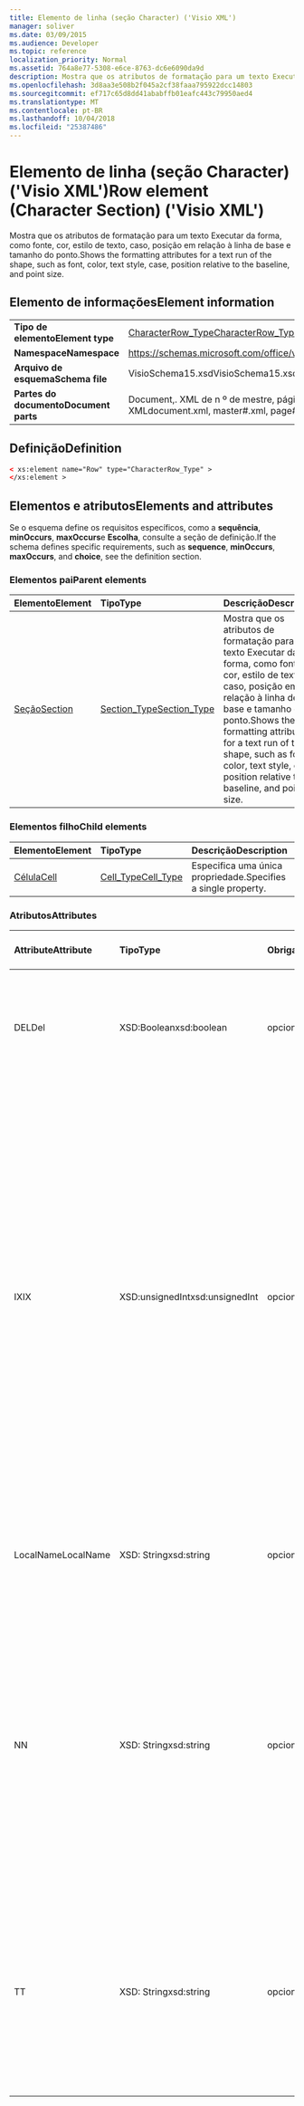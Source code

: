 ```yaml
---
title: Elemento de linha (seção Character) ('Visio XML')
manager: soliver
ms.date: 03/09/2015
ms.audience: Developer
ms.topic: reference
localization_priority: Normal
ms.assetid: 764a8e77-5308-e6ce-8763-dc6e6090da9d
description: Mostra que os atributos de formatação para um texto Executar da forma, como fonte, cor, estilo de texto, caso, posição em relação à linha de base e tamanho do ponto.
ms.openlocfilehash: 3d8aa3e508b2f045a2cf38faaa795922dcc14803
ms.sourcegitcommit: ef717c65d8dd41ababffb01eafc443c79950aed4
ms.translationtype: MT
ms.contentlocale: pt-BR
ms.lasthandoff: 10/04/2018
ms.locfileid: "25387486"
---
```

# <a name="row-element-character-section-visio-xml"></a><span data-ttu-id="02008-103">Elemento de linha (seção Character) ('Visio XML')</span><span class="sxs-lookup"><span data-stu-id="02008-103">Row element (Character Section) ('Visio XML')</span></span>

<span data-ttu-id="02008-104">Mostra que os atributos de formatação para um texto Executar da forma, como fonte, cor, estilo de texto, caso, posição em relação à linha de base e tamanho do ponto.</span><span class="sxs-lookup"><span data-stu-id="02008-104">Shows the formatting attributes for a text run of the shape, such as font, color, text style, case, position relative to the baseline, and point size.</span></span>
  
## <a name="element-information"></a><span data-ttu-id="02008-105">Elemento de informações</span><span class="sxs-lookup"><span data-stu-id="02008-105">Element information</span></span>

|||
|:-----|:-----|
|<span data-ttu-id="02008-106">**Tipo de elemento**</span><span class="sxs-lookup"><span data-stu-id="02008-106">**Element type**</span></span> <br/> |[<span data-ttu-id="02008-107">CharacterRow_Type</span><span class="sxs-lookup"><span data-stu-id="02008-107">CharacterRow_Type</span></span>](characterrow_type-complextypevisio-xml.md) <br/> |
|<span data-ttu-id="02008-108">**Namespace**</span><span class="sxs-lookup"><span data-stu-id="02008-108">**Namespace**</span></span> <br/> |https://schemas.microsoft.com/office/visio/2012/main  <br/> |
|<span data-ttu-id="02008-109">**Arquivo de esquema**</span><span class="sxs-lookup"><span data-stu-id="02008-109">**Schema file**</span></span> <br/> |<span data-ttu-id="02008-110">VisioSchema15.xsd</span><span class="sxs-lookup"><span data-stu-id="02008-110">VisioSchema15.xsd</span></span>  <br/> |
|<span data-ttu-id="02008-111">**Partes do documento**</span><span class="sxs-lookup"><span data-stu-id="02008-111">**Document parts**</span></span> <br/> |<span data-ttu-id="02008-112">Document,. XML de n º de mestre, página # XML</span><span class="sxs-lookup"><span data-stu-id="02008-112">document.xml, master#.xml, page#.xml</span></span>  <br/> |
   
## <a name="definition"></a><span data-ttu-id="02008-113">Definição</span><span class="sxs-lookup"><span data-stu-id="02008-113">Definition</span></span>

```XML
< xs:element name="Row" type="CharacterRow_Type" >
</xs:element >
```

## <a name="elements-and-attributes"></a><span data-ttu-id="02008-114">Elementos e atributos</span><span class="sxs-lookup"><span data-stu-id="02008-114">Elements and attributes</span></span>

<span data-ttu-id="02008-115">Se o esquema define os requisitos específicos, como a **sequência**, **minOccurs**, **maxOccurs**e **Escolha**, consulte a seção de definição.</span><span class="sxs-lookup"><span data-stu-id="02008-115">If the schema defines specific requirements, such as **sequence**, **minOccurs**, **maxOccurs**, and **choice**, see the definition section.</span></span> 
  
### <a name="parent-elements"></a><span data-ttu-id="02008-116">Elementos pai</span><span class="sxs-lookup"><span data-stu-id="02008-116">Parent elements</span></span>

|<span data-ttu-id="02008-117">**Elemento**</span><span class="sxs-lookup"><span data-stu-id="02008-117">**Element**</span></span>|<span data-ttu-id="02008-118">**Tipo**</span><span class="sxs-lookup"><span data-stu-id="02008-118">**Type**</span></span>|<span data-ttu-id="02008-119">**Descrição**</span><span class="sxs-lookup"><span data-stu-id="02008-119">**Description**</span></span>|
|:-----|:-----|:-----|
|[<span data-ttu-id="02008-120">Seção</span><span class="sxs-lookup"><span data-stu-id="02008-120">Section</span></span>](section-element-sheet_type-complextypevisio-xml.md) <br/> |[<span data-ttu-id="02008-121">Section_Type</span><span class="sxs-lookup"><span data-stu-id="02008-121">Section_Type</span></span>](section_type-complextypevisio-xml.md) <br/> |<span data-ttu-id="02008-122">Mostra que os atributos de formatação para um texto Executar da forma, como fonte, cor, estilo de texto, caso, posição em relação à linha de base e tamanho do ponto.</span><span class="sxs-lookup"><span data-stu-id="02008-122">Shows the formatting attributes for a text run of the shape, such as font, color, text style, case, position relative to the baseline, and point size.</span></span>  <br/> |
   
### <a name="child-elements"></a><span data-ttu-id="02008-123">Elementos filho</span><span class="sxs-lookup"><span data-stu-id="02008-123">Child elements</span></span>

|<span data-ttu-id="02008-124">**Elemento**</span><span class="sxs-lookup"><span data-stu-id="02008-124">**Element**</span></span>|<span data-ttu-id="02008-125">**Tipo**</span><span class="sxs-lookup"><span data-stu-id="02008-125">**Type**</span></span>|<span data-ttu-id="02008-126">**Descrição**</span><span class="sxs-lookup"><span data-stu-id="02008-126">**Description**</span></span>|
|:-----|:-----|:-----|
|[<span data-ttu-id="02008-127">Célula</span><span class="sxs-lookup"><span data-stu-id="02008-127">Cell</span></span>](cell-element-character-sectionvisio-xml.md) <br/> |[<span data-ttu-id="02008-128">Cell_Type</span><span class="sxs-lookup"><span data-stu-id="02008-128">Cell_Type</span></span>](cell_type-complextypevisio-xml.md) <br/> |<span data-ttu-id="02008-129">Especifica uma única propriedade.</span><span class="sxs-lookup"><span data-stu-id="02008-129">Specifies a single property.</span></span>  <br/> |
   
### <a name="attributes"></a><span data-ttu-id="02008-130">Atributos</span><span class="sxs-lookup"><span data-stu-id="02008-130">Attributes</span></span>

|<span data-ttu-id="02008-131">**Attribute**</span><span class="sxs-lookup"><span data-stu-id="02008-131">**Attribute**</span></span>|<span data-ttu-id="02008-132">**Tipo**</span><span class="sxs-lookup"><span data-stu-id="02008-132">**Type**</span></span>|<span data-ttu-id="02008-133">**Obrigatório**</span><span class="sxs-lookup"><span data-stu-id="02008-133">**Required**</span></span>|<span data-ttu-id="02008-134">**Descrição**</span><span class="sxs-lookup"><span data-stu-id="02008-134">**Description**</span></span>|<span data-ttu-id="02008-135">**Valores possíveis**</span><span class="sxs-lookup"><span data-stu-id="02008-135">**Possible values**</span></span>|
|:-----|:-----|:-----|:-----|:-----|
|<span data-ttu-id="02008-136">DEL</span><span class="sxs-lookup"><span data-stu-id="02008-136">Del</span></span>  <br/> |<span data-ttu-id="02008-137">XSD:Boolean</span><span class="sxs-lookup"><span data-stu-id="02008-137">xsd:boolean</span></span>  <br/> |<span data-ttu-id="02008-138">opcional</span><span class="sxs-lookup"><span data-stu-id="02008-138">optional</span></span>  <br/> |<span data-ttu-id="02008-139">Especifica se uma linha que seria contrário herdada de uma forma mestra foi excluída.</span><span class="sxs-lookup"><span data-stu-id="02008-139">Specifies whether a row that would otherwise be inherited from a master shape has been deleted.</span></span>  <br/> |<span data-ttu-id="02008-140">Valores do tipo xsd:boolean.</span><span class="sxs-lookup"><span data-stu-id="02008-140">Values of the xsd:boolean type.</span></span>  <br/> |
|<span data-ttu-id="02008-141">IX</span><span class="sxs-lookup"><span data-stu-id="02008-141">IX</span></span>  <br/> |<span data-ttu-id="02008-142">XSD:unsignedInt</span><span class="sxs-lookup"><span data-stu-id="02008-142">xsd:unsignedInt</span></span>  <br/> |<span data-ttu-id="02008-143">opcional</span><span class="sxs-lookup"><span data-stu-id="02008-143">optional</span></span>  <br/> |<span data-ttu-id="02008-144">Especifica o identificador baseada em um para a linha.</span><span class="sxs-lookup"><span data-stu-id="02008-144">Specifies the one-based identifier for the row.</span></span> <span data-ttu-id="02008-145">Ele deve ser unqiue e maior do que outros identificadores na mesma seção. O atributo IX é usado somente para as seções de caractere, Conexão, campo, FillGradient, geometria, camada, LineGradient, parágrafo, revisor, zero e guias.</span><span class="sxs-lookup"><span data-stu-id="02008-145">It should be unqiue and greater than other identifiers in the same section.The IX attribute is only used for the Character, Connection, Field, FillGradient, Geometry, Layer, LineGradient, Paragraph, Reviewer, Scratch, and Tabs sections.</span></span> <span data-ttu-id="02008-146">Uma linha só pode ter um dos atributos IX ou N.</span><span class="sxs-lookup"><span data-stu-id="02008-146">A row can only have one of the IX or N attributes.</span></span>  <br/> |<span data-ttu-id="02008-147">Valores do tipo xsd:unsignedInt.</span><span class="sxs-lookup"><span data-stu-id="02008-147">Values of the xsd:unsignedInt type.</span></span>  <br/> |
|<span data-ttu-id="02008-148">LocalName</span><span class="sxs-lookup"><span data-stu-id="02008-148">LocalName</span></span>  <br/> |<span data-ttu-id="02008-149">XSD: String</span><span class="sxs-lookup"><span data-stu-id="02008-149">xsd:string</span></span>  <br/> |<span data-ttu-id="02008-150">opcional</span><span class="sxs-lookup"><span data-stu-id="02008-150">optional</span></span>  <br/> |<span data-ttu-id="02008-151">Especifica o nome exclusivo do dependentes de idioma da linha.</span><span class="sxs-lookup"><span data-stu-id="02008-151">Specifies the unique language-dependent name of the row.</span></span>  <br/> |<span data-ttu-id="02008-152">Valores do tipo xsd: String.</span><span class="sxs-lookup"><span data-stu-id="02008-152">Values of the xsd:string type.</span></span>  <br/> |
|<span data-ttu-id="02008-153">N</span><span class="sxs-lookup"><span data-stu-id="02008-153">N</span></span>  <br/> |<span data-ttu-id="02008-154">XSD: String</span><span class="sxs-lookup"><span data-stu-id="02008-154">xsd:string</span></span>  <br/> |<span data-ttu-id="02008-155">opcional</span><span class="sxs-lookup"><span data-stu-id="02008-155">optional</span></span>  <br/> |<span data-ttu-id="02008-156">Especifica o nome exclusivo do independente do idioma da linha. O atributo N é usado somente para as seções do usuário, propriedade, ações, controle, Conexão, hiperlink e ActionTag.</span><span class="sxs-lookup"><span data-stu-id="02008-156">Specifies the unique language-independent name of the row.The N attribute is only used for the User, Property, Actions, Control, Connection, Hyperlink, and ActionTag sections.</span></span> <span data-ttu-id="02008-157">Uma linha só pode ter um dos atributos IX ou N.</span><span class="sxs-lookup"><span data-stu-id="02008-157">A row can only have one of the IX or N attributes.</span></span>  <br/> |<span data-ttu-id="02008-158">Valores do tipo xsd: String.</span><span class="sxs-lookup"><span data-stu-id="02008-158">Values of the xsd:string type.</span></span>  <br/> |
|<span data-ttu-id="02008-159">T</span><span class="sxs-lookup"><span data-stu-id="02008-159">T</span></span>  <br/> |<span data-ttu-id="02008-160">XSD: String</span><span class="sxs-lookup"><span data-stu-id="02008-160">xsd:string</span></span>  <br/> |<span data-ttu-id="02008-161">opcional</span><span class="sxs-lookup"><span data-stu-id="02008-161">optional</span></span>  <br/> |<span data-ttu-id="02008-162">Especifica o tipo do caminho geométrico representado por linha e usada na visualização de geometria.</span><span class="sxs-lookup"><span data-stu-id="02008-162">Specifies the type of the geometric path represented by the row and used in geometry visualization.</span></span> <span data-ttu-id="02008-163">O atributo T é usado apenas para a seção Geometry.</span><span class="sxs-lookup"><span data-stu-id="02008-163">The T attribute is only used for the Geometry section.</span></span>  <br/> |<span data-ttu-id="02008-164">Valores do tipo xsd: String.</span><span class="sxs-lookup"><span data-stu-id="02008-164">Values of the xsd:string type.</span></span>  <br/> |
   

